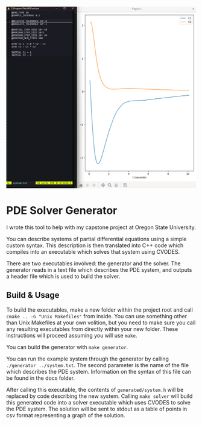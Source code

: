 ![](screenshots/pdesolver.png)

# PDE Solver Generator

I wrote this tool to help with my capstone project at Oregon State University.

You can describe systems of partial differential equations using a simple custom syntax. 
This description is then translated into C++ code which compiles into an executable which solves that system using CVODES.

There are two executables involved: the generator and the solver. The generator reads in a text file which describes the
PDE system, and outputs a header file which is used to build the solver.

## Build & Usage

To build the executables, make a new folder within the project root and call `cmake .. -G "Unix Makefiles"` from inside.
You can use something other than Unix Makefiles at your own volition, but you need to make sure you call any resulting
executables from directly within your new folder. These instructions will proceed assuming you will use `make`.

You can build the generator with `make generator`.

You can run the example system through the generator by calling `./generator ../system.txt`. The second parameter is
the name of the file which describes the PDE system. Information on the syntax of this file can be found in the docs
folder. 

After calling this executable, the contents of `generated/system.h` will be replaced by code describing the
new system. Calling `make solver` will build this generated code into a solver executable which uses CVODES
to solve the PDE system. The solution will be sent to stdout as a table of points in csv format
representing a graph of the solution.
